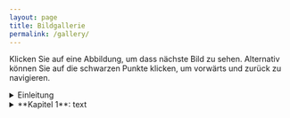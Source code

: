 ```yaml
---
layout: page
title: Bildgallerie
permalink: /gallery/
---
```


Klicken Sie auf eine Abbildung, um dass nächste Bild zu sehen. Alternativ können Sie auf die schwarzen Punkte klicken, um vorwärts und zurück zu navigieren.

<details>
  <summary>Einleitung</summary>

<center><br>
<b onclick="currentDiv(1)">●&nbsp;&nbsp;&nbsp;&nbsp;</b> 
<b onclick="currentDiv(2)">●&nbsp;&nbsp;&nbsp;&nbsp;</b> 
<b onclick="currentDiv(3)">●&nbsp;&nbsp;&nbsp;&nbsp;</b> 
<b onclick="currentDiv(4)">●&nbsp;&nbsp;&nbsp;&nbsp;</b> 
<b onclick="currentDiv(5)">●</b> 
</center>
<figure class="dummieAbb0" >
<img src="/dummie/images/abb-dummies.001.png" onclick="plusDivs(+1, 0)">
<figcaption><b>Abb. 1: </b>Kapitel bla bla </figcaption>
</figure>
<figure class="dummieAbb0" >
<img src="/dummie/images/abb-dummies.002.png" onclick="plusDivs(+1, 0)">
<figcaption><b>Abb. 2: </b>Kapitel bla bla </figcaption>
</figure>
<figure class="dummieAbb0" >
<img src="/dummie/images/abb-dummies.003.png" onclick="plusDivs(+1, 0)">
<figcaption><b>Abb. 3: </b>Kapitel bla bla </figcaption>
</figure>
<figure class="dummieAbb0" >
<img src="/dummie/images/abb-dummies.004.png" onclick="plusDivs(+1, 0)">
<figcaption><b>Abb. 4: </b>Kapitel bla bla </figcaption>
</figure>
<figure class="dummieAbb0" >
<img src="/dummie/images/abb-dummies.005.png" onclick="plusDivs(+1, 0)">
<figcaption><b>Abb. 5: </b>Kapitel bla bla </figcaption>
</figure>
</details>

<details>
  <summary>**Kapitel 1**: text</summary>

<center><br>
<b onclick="currentDiv(1)">●&nbsp;&nbsp;&nbsp;&nbsp;</b> 
<b onclick="currentDiv(2)">●&nbsp;&nbsp;&nbsp;&nbsp;</b> 
<b onclick="currentDiv(3)">●&nbsp;&nbsp;&nbsp;&nbsp;</b> 
<b onclick="currentDiv(4)">●&nbsp;&nbsp;&nbsp;&nbsp;</b> 
<b onclick="currentDiv(5)">●</b> 
</center>
<figure class="dummieAbb1" >
<img src="/dummie/images/abb-dummies.001.png" onclick="plusDivs(+1, 1)">
<figcaption><b>Abb. 1: </b>Kapitel bla bla </figcaption>
</figure>
<figure class="dummieAbb1" >
<img src="/dummie/images/abb-dummies.002.png" onclick="plusDivs(+1, 1)">
<figcaption><b>Abb. 2: </b>Kapitel bla bla </figcaption>
</figure>
<figure class="dummieAbb1" >
<img src="/dummie/images/abb-dummies.003.png" onclick="plusDivs(+1, 1)">
<figcaption><b>Abb. 3: </b>Kapitel bla bla </figcaption>
</figure>
<figure class="dummieAbb1" >
<img src="/dummie/images/abb-dummies.004.png" onclick="plusDivs(+1, 1)">
<figcaption><b>Abb. 4: </b>Kapitel bla bla </figcaption>
</figure>
<figure class="dummieAbb1" >
<img src="/dummie/images/abb-dummies.005.png" onclick="plusDivs(+1, 1)">
<figcaption><b>Abb. 5: </b>Kapitel bla bla </figcaption>
</figure>
</details>





<script>
var slideIndex = [1,1];
var slideId = ["mySlides1", "mySlides2"]
showDivs(1, 0);
showDivs(1, 1);

function currentDiv(n) {
  showDivs(slideIndex = n);
}

function plusDivs(n, no) {
  showDivs(slideIndex[no] += n, no);
}

function showDivs(n, no) {
  var i;
  var x = document.getElementsByClassName(slideId[no]);
  if (n > x.length) {slideIndex[no] = 1}
  if (n < 1) {slideIndex[no] = x.length}
  for (i = 0; i < x.length; i++) {
    x[i].style.display = "none";  
  }
  x[slideIndex[no]-1].style.display = "block";  
}

</script>


